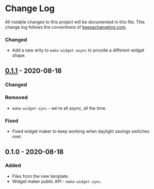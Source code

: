 # Change Log
All notable changes to this project will be documented in this file. This change log follows the conventions of [keepachangelog.com](http://keepachangelog.com/).

### Changed
- Add a new arity to `make-widget-async` to provide a different widget shape.

## [0.1.1] - 2020-08-18
### Changed

### Removed
- `make-widget-sync` - we're all async, all the time.

### Fixed
- Fixed widget maker to keep working when daylight savings switches over.

## 0.1.0 - 2020-08-18
### Added
- Files from the new template.
- Widget maker public API - `make-widget-sync`.

[Unreleased]: https://github.com/your-name/doorpe.backend.server.core/compare/0.1.1...HEAD
[0.1.1]: https://github.com/your-name/doorpe.backend.server.core/compare/0.1.0...0.1.1
